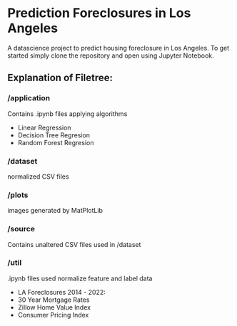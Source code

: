 # Prediction Foreclosures in Los Angeles
A datascience project to predict housing foreclosure in Los Angeles.  To get started
simply clone the repository and open using Jupyter Notebook.

## Explanation of Filetree:
### /application
Contains .ipynb files applying algorithms
  - Linear Regression
  - Decision Tree Regresion
  - Random Forest Regresion
### /dataset
normalized CSV files
### /plots
images generated by MatPlotLib
### /source
Contains unaltered CSV files used in /dataset
### /util
.ipynb files used normalize feature and label data
  - LA Foreclosures 2014 - 2022:
  - 30 Year Mortgage Rates
  - Zillow Home Value Index
  - Consumer Pricing Index


